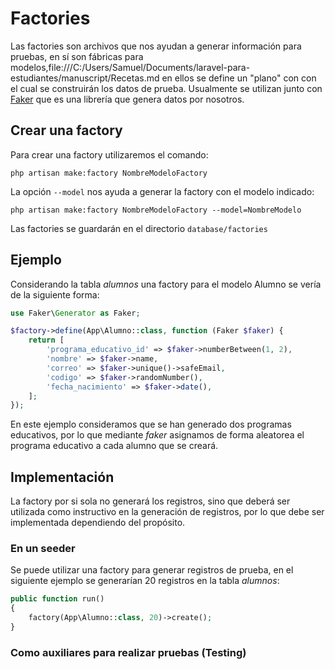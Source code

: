 # Factories

Las factories son archivos que nos ayudan a generar información para pruebas, en sí son fábricas para modelos,file:///C:/Users/Samuel/Documents/laravel-para-estudiantes/manuscript/Recetas.md en ellos se define un "plano" con con el cual se construirán los datos de prueba. Usualmente se utilizan junto con [Faker](https://github.com/fzaninotto/Faker) que es una librería que genera datos por nosotros.

## Crear una factory

Para crear una factory utilizaremos el comando:

`php artisan make:factory NombreModeloFactory`

La opción `--model` nos ayuda a generar la factory con el modelo indicado:

`php artisan make:factory NombreModeloFactory --model=NombreModelo`

Las factories se guardarán en el directorio `database/factories`

## Ejemplo

Considerando la tabla *alumnos* una factory para el modelo Alumno se vería de la siguiente forma:

```php
use Faker\Generator as Faker;

$factory->define(App\Alumno::class, function (Faker $faker) {
    return [
    	'programa_educativo_id' => $faker->numberBetween(1, 2),
        'nombre' => $faker->name,
        'correo' => $faker->unique()->safeEmail,
        'codigo' => $faker->randomNumber(),
        'fecha_nacimiento' => $faker->date(),
    ];
});
```

En este ejemplo consideramos que se han generado dos programas educativos, por lo que mediante *faker* asignamos de forma aleatorea el programa educativo a cada alumno que se creará.

## Implementación

La factory por si sola no generará los registros, sino que deberá ser utilizada como instructivo en la generación de registros, por lo que debe ser implementada dependiendo del propósito.

### En un seeder

Se puede utilizar una factory para generar registros de prueba, en el siguiente ejemplo se generarían 20 registros en la tabla *alumnos*:

```php
public function run()
{
    factory(App\Alumno::class, 20)->create();
}
```

### Como auxiliares para realizar pruebas (Testing)